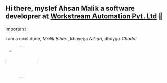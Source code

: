 ## Hi there, myslef **Ahsan Malik** __a software developrer__ at [Workstream Automation Pvt. Ltd](https://workstreamautomation.com) 👋

> [!important]
> I am a cool dude, _Malik Bihari_, khayega _Nihari_, dhoyga _Chaddi_

<img src="https://i.imgur.com/74JgjpV.jpeg" style="height: 100px; width: 100px; border-radius: 50%;"/>

